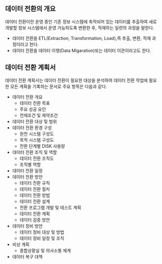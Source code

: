 ## 데이터 전환의 개요

데이터 전환이란 운영 중인 기존 정보 시스템에 축적되어 있는 데이터를 추출하여 새로 개발할 정보 시스템에서 운영 가능하도록 변환한 후, 적재하는 일련의 과정을 말한다.

- 데이터 전환을 ETL(Extraction, Transformation, Load),즉 추출, 변환, 적재 과정이라고 한다.
- 데이터 전환을 데이터 이행(Data Migaration)또는 데이터 이관이라고도 한다.

## 데이터 전환 계획서

데이터 전환 계획서는 데이터 전환이 필요한 대상을 분석하여 데이터 전환 작업에 필요한 모든 계획을 기록하는 문서로 주요 항목은 다음과 같다.

- 데이터 전환 개요
  - 데이터 전환 목표
  - 주요 성공 요인
  - 전제조건 및 제약조건
- 데이터 전환 대상 및 범위
- 데이터 전환 환경 구성
  - 원천 시스템 구성도
  - 목적 시스템 구성도
  - 전환 단계별 DISK 사용량
- 데이터 전환 조직 및 역할
  - 데이터 전환 조직도
  - 조직별 역할
- 데이터 전환 일정
- 데이터 전환 방안
  - 데이터 전환 규칙
  - 데이터 전환 절차
  - 데이터 전환 방법
  - 데이터 전환 설계
  - 전환 프로그램 개발 및 테스트 계획
  - 데이터 전환 계획
  - 데이터 검증 방안
- 데이터 정비 방안
  - 데이터 정비 대상 및 방법
  - 데이터 정비 일정 및 조직
- 비상 계획
  - 종합상황실 및 의사소통 체계
- 데이터 복구 대책
